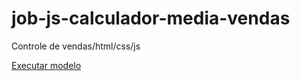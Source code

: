 # job-js-calculador-media-vendas
 Controle de vendas/html/css/js

 <a href=" https://rhaonyferraz.github.io/job-js-calculador-media-vendas/">Executar modelo</a>